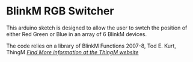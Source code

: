 # BlinkM RGB Switcher

This arduino sketch is designed to allow the user to swtch the position of either Red Green or Blue in an array of 6
BlinkM devices.

The code relies on a library of BlinkM Functions 2007-8, Tod E. Kurt, ThingM
[*Find More information at the ThingM website*](http://thingm.com/)
